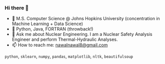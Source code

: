 ### Hi there 👋

- 🔭 M.S. Computer Science @ Johns Hopkins University (concentration in Machine Learning + Data Science)
- 🌱 Python, Java, FORTRAN (throwback!)
- 💬 Ask me about Nuclear Engineering. I am a Nuclear Safety Analysis Engineer and perform Thermal-Hydraulic Analyses.
- 📫 How to reach me: nawalnawal8@gmail.com

`python`, `sklearn`, `numpy`, `pandas`, `matplotlib`, `nltk`, `beautifulsoup`

<!--
**nawalvalliani/nawalvalliani** is a ✨ _special_ ✨ repository because its `README.md` (this file) appears on your GitHub profile.

Here are some ideas to get you started:

- 🔭 I’m currently working on ...
- 🌱 I’m currently learning ...
- 👯 I’m looking to collaborate on ...
- 🤔 I’m looking for help with ...
- 💬 Ask me about ...
- 📫 How to reach me: ...
- 😄 Pronouns: ...
- ⚡ Fun fact: ...
-->
